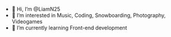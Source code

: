 - 👋 Hi, I’m @LiamN25
- 👀 I’m interested in Music, Coding, Snowboarding, Photography, Videogames
- 🌱 I’m currently learning Front-end development

<!---
LiamN25/LiamN25 is a ✨ special ✨ repository because its `README.md` (this file) appears on your GitHub profile.
You can click the Preview link to take a look at your changes.
--->
